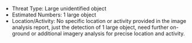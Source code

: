 - Threat Type: Large unidentified object  
- Estimated Numbers: 1 large object  
- Location/Activity: No specific location or activity provided in the image analysis report, just the detection of 1 large object, need further on-ground or additional imagery analysis for precise location and activity.